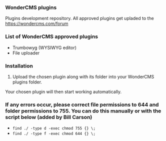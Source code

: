 ### WonderCMS plugins
Plugins development repository. All approved plugins get upladed to the https://wondercms.com/forum

### List of WonderCMS approved plugins
- Trumbowyg (WYSIWYG editor)
- File uploader

### Installation
1. Upload the chosen plugin along with its folder into your WonderCMS plugins folder.

Your chosen plugin will then start working automatically.

### If any errors occur, please correct file permissions to 644 and folder permissions to 755. You can do this manually or with the script below (added by Bill Carson)
  - `find ./ -type d -exec chmod 755 {} \;`
  - `find ./ -type f -exec chmod 644 {} \;`
